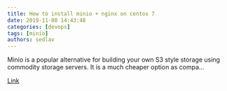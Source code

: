 ```yaml
---
title: How to install minio + nginx on centos 7
date: 2019-11-08 14:43:48
categories: [devops]
tags: [minio]
authors: sedlav
---
```


Minio is a popular alternative for building your own S3 style storage using commodity storage servers. It is a much cheaper option as compa...

[Link](https://www.apkfollow.com/articles/2019/11/how-do-you-setup-minio-behind-nginx-on.html)
